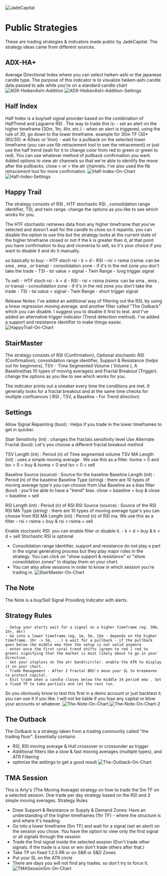 ![JadeCapital](https://res.cloudinary.com/xplorestate/image/upload/v1668242257/Untitled_design_2_myc9ld.png)
# Public Strategies
These are trading strategies & indicators made public by JadeCapital. The strategy ideas came from different sources.

## ADX-HA+
Average Directional Index where you can select heiken-ashi or the japanese candle type. The purpose of this indicator is to visualize heiken-ashi candle data passed to adx while you're on a standard candle chart 
![ADX-HeikenAshi-Addition](https://res.cloudinary.com/xplorestate/image/upload/v1668242925/Screenshot_2022-11-12_114826_fdfebb.png)
![ADX-HeikenAshi-Addition-Settings](https://res.cloudinary.com/xplorestate/image/upload/v1668243014/Screenshot_2022-11-12_114958_d4kezj.png)

## Half Index
Half Index is a buy/sell signal provider based on the combination of HalfTrend and Laguerre RSI .
The way to trade this is:
    - set an alert on the higher timeframe (30m, 1hr, 4hr, etc.)
    - when an alert is triggered, using the rule of 30, go down to the lower timeframe. example for 30m TF (30*(60/30) => 60sec or 1min)
    - wait for a pullback on the selected lower timeframe (you can use fib retracement tool to see the retracement) or just use the half trend (wait for it to change color from red to green or green to red). You can use whatever method of pullback confirmation you want. 
Added options to view atr channels so that we're able to identify the move after the pullbacks. close < or > the atr channels.
I've also used the fib retracement tool for more confirmation. 
![Half-Index-On-Chart](https://res.cloudinary.com/xplorestate/image/upload/v1668243178/Screenshot_2022-11-12_115248_apyksv.png)
![Half-Index-Settings](https://res.cloudinary.com/xplorestate/image/upload/v1668243201/Screenshot_2022-11-12_115312_w8varh.png)

## Happy Trail
The strategy consists of RSI , HTF stochastic RSI , consolidation range identifier, TSI, and twin range. change the options as you like to see which works for you.

The HTF stochastic retrieves data from any higher timeframe that you've selected and doesn't wait for the candle to close so it repaints. you can disable the option to use this but the strategy looks at the current state of the higher timeframe closed or not if the k is greater than d, at that point you have confirmation to buy and viceversa to sell, so it's your choice if you want to disable it and do it manually.

so basically to buy:
    - HTF stoch rsi - k > d
    - RSI - rsi > rsima (rsima: can be sma , ema , or trama)
    - consolidation zone - if it's in the red zone you don't take the trade
    - TSI - tsi value > signal
    - Twin Range - long trigger signal


To sell:
    - HTF stoch rsi - k < d
    - RSI - rsi < rsima (rsima: can be sma , ema , or trama)
    - consolidation zone - if it's in the red zone you don't take the trade
    - TSI - tsi value < signal
    - Twin Range - short trigger signal

Release Notes: I've added an additional way of filtering out the RSI, by using a linear regression moving average. and another filter called "The Outback" which you can disable. I suggest you to disable it first to test. and I've added an alternative trigger indicator (Trend detection method). I've added a support and resistance identifier to make things easier.
![HappyTrail-On-Chart](https://res.cloudinary.com/xplorestate/image/upload/v1668243743/Screenshot_2022-11-12_120208_qfrrm3.png)

## StairMaster
The strategy consists of RSI (Confirmation), Optional stochastic RSI (Confirmation), consolidation range identifier, Support & Resistance (helps out for beginners), TSV - Time Segmented Volume ( Volume ), A Baseline(has 10 types of moving averages) and Fractal Breakout (Trigger). change the options as you like to see which works for you.

The indicator prints out a sneaker every time the conditions are met. It generally looks for a fractal breakout and at the same time checks for multiple confluences ( RSI , TSV, a Baseline - For Trend direction)

Settings
------------------
Allow Signal Repainting (bool) : Helps if you trade in the lower timeframes to get in quicker.

Stair Sensitivity (int) : changes the fractals sensitivity level
Use Alternate Fractal (bool): Let's you choose a different fractal breakout method

TSV Length (int) : Period (n) of Time segmented volume
TSV MA Length (int) : uses a simple moving average . We use this as a filter. tsvma > 0 and tsv > 0 = buy & tsvma < 0 and tsv < 0 = sell

Baseline Source (source) : Source for the baseline
Baseline Length (int) : Period (n) of the baseline
Baseline Type (string) : there are 10 types of moving average type's you can choose from
Use Baseline as a bias filter (bool) : you'll be able to have a "trend" bias. close > baseline = buy & close < baseline = sell

RSI Length (int) : Period (n) of RSI
RSI Source (source) : Source of the RSI
RSI MA Type (string) : there are 10 types of moving average type's you can choose from
RSI MA Length (int) : Period (n) of RSI ma. We use this as a filter - rsi > rsima = buy & rsi < rsima = sell

Enable stochastic RSI: you can enable filter or disable it. - k > d = buy & k < d = sell
Stochastic RSI is optional

- Consolidation range identifier, support and resistance do not play a part in the signal generating process but they play major roles in the strategy. You can click on "show support & resistance" or "show consolidation zones" to display them on your chart.
- You can also allow sessions in order to know in which session you're trading in. 
![StairMaster-On-Chart](https://res.cloudinary.com/xplorestate/image/upload/v1668243612/Screenshot_2022-11-12_115959_vlhnml.png)

## The Note
The Note is a buy/Sell Signal Providing Indicator with alerts.

Strategy Rules
------------------

    - Setup your alerts wait for a signal on a higher timeframe (eg. 30m, 1hr, 4hr)
    - Go into a lower timeframe (eg. 1m, 5m, 15m - depends on the higher timeframe. 1hr -> 5m, ...) & wait for a pullback - if the pullback goes below the middle ema then the setup is not valid anymore
    - enter once the first coral trend shifts (green to red | red to green) signifying that the market is most likely about to go in your direction.
    - Set your stoploss on the atr band(circle). enable the ATR to display it on your chart.
    - Trade Management - After 2 Fractal BOS's move your SL to breakeven to protect capital.
    - Exit trade when a candle closes below the middle 34 period ema . Set a fixed TP to take partials and let the rest run.

So you obviously know to test this first in a demo account or just backtest it. you can use it if you like. I will not be liable if you lose any capital or blow your accounts or whatever. 
![The-Note-On-Chart](https://res.cloudinary.com/xplorestate/image/upload/v1668243893/Screenshot_2022-11-12_120437_nc0ydo.png)
![The-Note-On-Chart-2](https://res.cloudinary.com/xplorestate/image/upload/v1668244064/Screenshot_2022-11-12_120626_ap71yf.png)

## The Outback
The Outback is a strategy taken from a trading community called "the trading floor". Essentially contains
- RSI, RSI moving average & Hull crossover or crossunder as trigger
- Additional filters like a slow & fast moving averages (multiple types), and ATR Filtering
- optimize the settings to get a good result
![The-Outback-On-Chart](https://res.cloudinary.com/xplorestate/image/upload/v1668244197/Screenshot_2022-11-12_120938_avixqg.png)

## TMA Session
This is Arty's (The Moving Average) strategy on how to trade the 5m TF on a selected session. One trade per day strategy based on the RSI and 3 simple moving averages.
Strategy Rules

   - Draw Support & Resistance or Supply & Demand Zones: Have an understanding of the higher timeframes (1hr TF) - where the structure is and where it's heading.
   - Go into a lower timeframe (5m TF) and wait for a signal (set an alert) on the session you chose. You have the option to view only the first signal or all signals through the session
   - Trade the first signal inside the selected session (Don't trade other signals. if the trade is a loss or win don't trade others after that.)
   - Take TP on fixed 1:2.5 RR or on S&R or S&D Zones
   - Put your SL on the ATR circle
   - There are days you will not find any trades. so don't try to force it. 
![TMASession5m-On-Chart](https://res.cloudinary.com/xplorestate/image/upload/v1668244629/Screenshot_2022-11-12_121655_efvwqw.png)